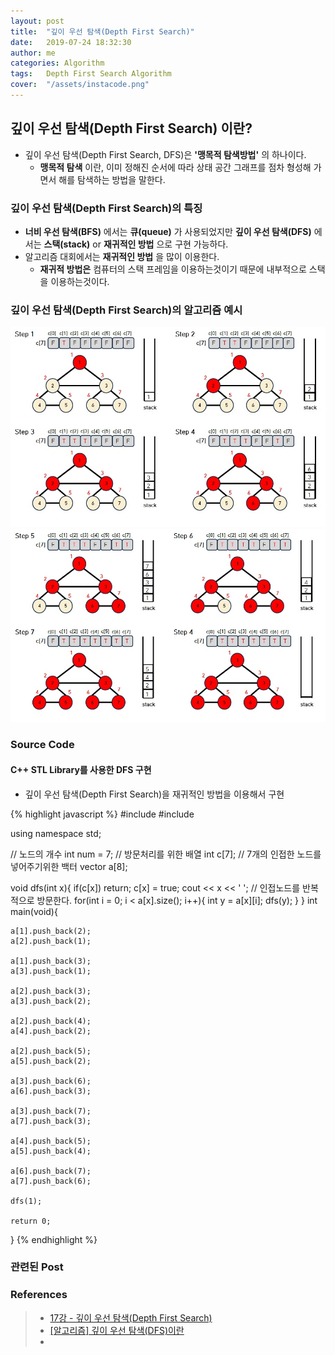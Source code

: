 ```yaml
---
layout: post
title:  "깊이 우선 탐색(Depth First Search)"
date:   2019-07-24 18:32:30
author: me
categories: Algorithm
tags:	Depth First Search Algorithm
cover:  "/assets/instacode.png"
---
```


## 깊이 우선 탐색(Depth First Search) 이란?
* 깊이 우선 탐색(Depth First Search, DFS)은 __'맹목적 탐색방법'__ 의 하나이다.<br>
  + __맹목적 탐색__ 이란, 이미 정해진 순서에 따라 상태 공간 그래프를 점차 형성해 가면서 해를 탐색하는 방법을 말한다.

### 깊이 우선 탐색(Depth First Search)의 특징
* __너비 우선 탐색(BFS)__ 에서는 __큐(queue)__ 가 사용되었지만 __깊이 우선 탐색(DFS)__ 에서는 __스택(stack)__ or __재귀적인 방법__ 으로 구현 가능하다.
* 알고리즘 대회에서는 __재귀적인 방법__ 을 많이 이용한다.
  * __재귀적 방법은__ 컴퓨터의 스택 프레임을 이용하는것이기 때문에 내부적으로 스택을 이용하는것이다.


### 깊이 우선 탐색(Depth First Search)의 알고리즘 예시
<a href="/assets/images/algorithm/dfs1.JPG" data-lightbox="falcon9-large" data-title="Check out the image">
  <img src="/assets/images/algorithm/dfs1.JPG" title="Check out the image">
</a>

<a href="/assets/images/algorithm/dfs2.JPG" data-lightbox="falcon9-large" data-title="Check out the image">
  <img src="/assets/images/algorithm/dfs2.JPG" title="Check out the image">
</a>



### Source Code


#### C++ STL Library를 사용한 DFS 구현
* 깊이 우선 탐색(Depth First Search)을 재귀적인 방법을 이용해서 구현

{% highlight javascript %}
#include <iostream>
#include <vector>

using namespace std;

// 노드의 개수 
int num = 7;
// 방문처리를 위한 배열 
int c[7];
// 7개의 인접한 노드를 넣어주기위한 백터 
vector<int> a[8];

void dfs(int x){
	if(c[x]) return; 
	c[x] = true;
	cout << x << ' ';
	// 인접노드를 반복적으로 방문한다. 
	for(int i = 0; i < a[x].size(); i++){
		int y = a[x][i];
		dfs(y);	
	}
}
int main(void){
	
	a[1].push_back(2);
	a[2].push_back(1);
	
	a[1].push_back(3);
	a[3].push_back(1);
	
	a[2].push_back(3);
	a[3].push_back(2);
	
	a[2].push_back(4);
	a[4].push_back(2);
	
	a[2].push_back(5);
	a[5].push_back(2);
	
	a[3].push_back(6);
	a[6].push_back(3);
	
	a[3].push_back(7);
	a[7].push_back(3);
	
	a[4].push_back(5);
	a[5].push_back(4);
	
	a[6].push_back(7);
	a[7].push_back(6);
	
	dfs(1);
	
	return 0;
}
{% endhighlight %}



### 관련된 Post


### References
> * <a href="https://www.youtube.com/watch?v=l0Rsu7dziws&list=PLRx0vPvlEmdDHxCvAQS1_6XV4deOwfVrz&index=17">17강 - 깊이 우선 탐색(Depth First Search)<a>
> * <a href="https://gmlwjd9405.github.io/2018/08/14/algorithm-dfs.html">[알고리즘] 깊이 우선 탐색(DFS)이란<a>
> * <a href=""><a>